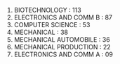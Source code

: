 1. BIOTECHNOLOGY :                          113
2. ELECTRONICS AND COMM B :       87
3. COMPUTER SCIENCE :                    53
6. MECHANICAL :                                 38
4. MECHANICAL AUTOMOBILE :        36
5. MECHANICAL PRODUCTION :        22
7. ELECTRONICS AND COMM A :       09
